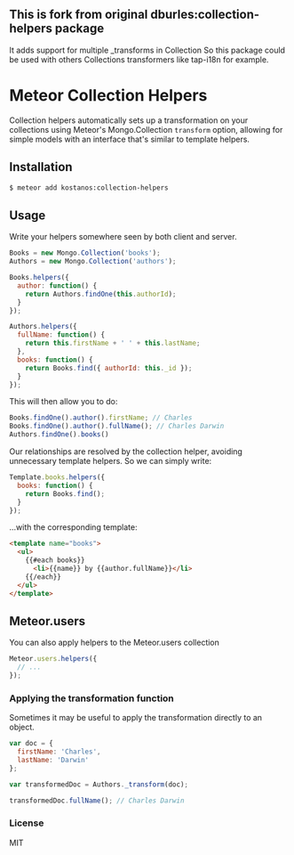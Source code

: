 ## This is fork from original dburles:collection-helpers package
It adds support for multiple _transforms in Collection
So this package could be used with others Collections transformers like tap-i18n for example.

# Meteor Collection Helpers

Collection helpers automatically sets up a transformation on your collections using Meteor's Mongo.Collection `transform` option, allowing for simple models with an interface that's similar to template helpers.

## Installation

```sh
$ meteor add kostanos:collection-helpers
```

## Usage

Write your helpers somewhere seen by both client and server.

```javascript
Books = new Mongo.Collection('books');
Authors = new Mongo.Collection('authors');

Books.helpers({
  author: function() {
    return Authors.findOne(this.authorId);
  }
});

Authors.helpers({
  fullName: function() {
    return this.firstName + ' ' + this.lastName;
  },
  books: function() {
    return Books.find({ authorId: this._id });
  }
});
```

This will then allow you to do:

```javascript
Books.findOne().author().firstName; // Charles
Books.findOne().author().fullName(); // Charles Darwin
Authors.findOne().books()
```

Our relationships are resolved by the collection helper, avoiding unnecessary template helpers. So we can simply write:

```javascript
Template.books.helpers({
  books: function() {
    return Books.find();
  }
});
```

...with the corresponding template:

```html
<template name="books">
  <ul>
    {{#each books}}
      <li>{{name}} by {{author.fullName}}</li>
    {{/each}}
  </ul>
</template>
```

## Meteor.users

You can also apply helpers to the Meteor.users collection

```javascript
Meteor.users.helpers({
  // ...
});
```

### Applying the transformation function

Sometimes it may be useful to apply the transformation directly to an object.

```js
var doc = {
  firstName: 'Charles',
  lastName: 'Darwin'
};

var transformedDoc = Authors._transform(doc);

transformedDoc.fullName(); // Charles Darwin
```

### License

MIT
